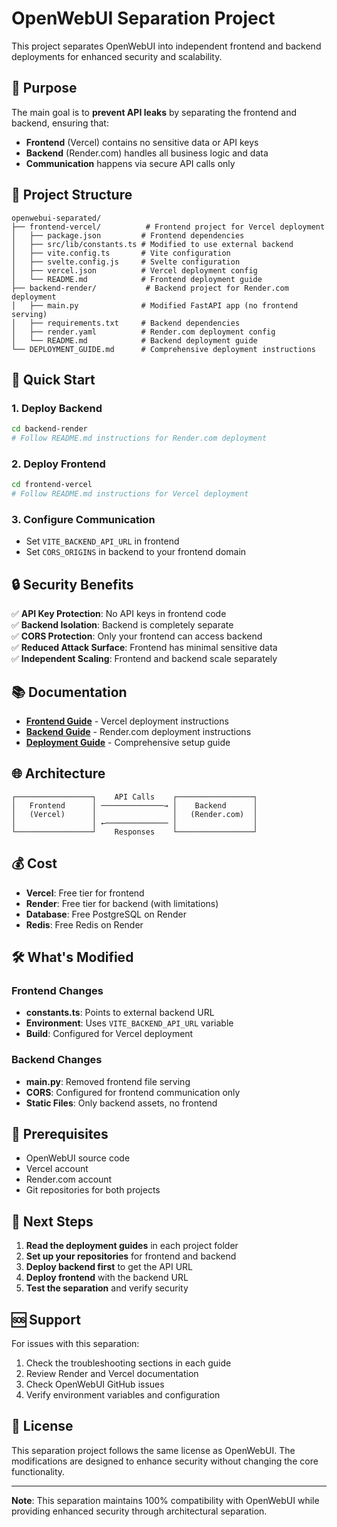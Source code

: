 # OpenWebUI Separation Project

This project separates OpenWebUI into independent frontend and backend deployments for enhanced security and scalability.

## 🎯 Purpose

The main goal is to **prevent API leaks** by separating the frontend and backend, ensuring that:
- **Frontend** (Vercel) contains no sensitive data or API keys
- **Backend** (Render.com) handles all business logic and data
- **Communication** happens via secure API calls only

## 📁 Project Structure

```
openwebui-separated/
├── frontend-vercel/          # Frontend project for Vercel deployment
│   ├── package.json         # Frontend dependencies
│   ├── src/lib/constants.ts # Modified to use external backend
│   ├── vite.config.ts       # Vite configuration
│   ├── svelte.config.js     # Svelte configuration
│   ├── vercel.json          # Vercel deployment config
│   └── README.md            # Frontend deployment guide
├── backend-render/           # Backend project for Render.com deployment
│   ├── main.py              # Modified FastAPI app (no frontend serving)
│   ├── requirements.txt     # Backend dependencies
│   ├── render.yaml          # Render.com deployment config
│   └── README.md            # Backend deployment guide
└── DEPLOYMENT_GUIDE.md      # Comprehensive deployment instructions
```

## 🚀 Quick Start

### 1. Deploy Backend
```bash
cd backend-render
# Follow README.md instructions for Render.com deployment
```

### 2. Deploy Frontend
```bash
cd frontend-vercel
# Follow README.md instructions for Vercel deployment
```

### 3. Configure Communication
- Set `VITE_BACKEND_API_URL` in frontend
- Set `CORS_ORIGINS` in backend to your frontend domain

## 🔒 Security Benefits

✅ **API Key Protection**: No API keys in frontend code  
✅ **Backend Isolation**: Backend is completely separate  
✅ **CORS Protection**: Only your frontend can access backend  
✅ **Reduced Attack Surface**: Frontend has minimal sensitive data  
✅ **Independent Scaling**: Frontend and backend scale separately  

## 📚 Documentation

- **[Frontend Guide](frontend-vercel/README.md)** - Vercel deployment instructions
- **[Backend Guide](backend-render/README.md)** - Render.com deployment instructions
- **[Deployment Guide](DEPLOYMENT_GUIDE.md)** - Comprehensive setup guide

## 🌐 Architecture

```
┌─────────────────┐    API Calls    ┌─────────────────┐
│   Frontend      │ ──────────────→ │    Backend      │
│   (Vercel)      │                 │   (Render.com)  │
│                 │ ←────────────── │                 │
└─────────────────┘    Responses    └─────────────────┘
```

## 💰 Cost

- **Vercel**: Free tier for frontend
- **Render**: Free tier for backend (with limitations)
- **Database**: Free PostgreSQL on Render
- **Redis**: Free Redis on Render

## 🛠️ What's Modified

### Frontend Changes
- **constants.ts**: Points to external backend URL
- **Environment**: Uses `VITE_BACKEND_API_URL` variable
- **Build**: Configured for Vercel deployment

### Backend Changes
- **main.py**: Removed frontend file serving
- **CORS**: Configured for frontend communication only
- **Static Files**: Only backend assets, no frontend

## 🔧 Prerequisites

- OpenWebUI source code
- Vercel account
- Render.com account
- Git repositories for both projects

## 📖 Next Steps

1. **Read the deployment guides** in each project folder
2. **Set up your repositories** for frontend and backend
3. **Deploy backend first** to get the API URL
4. **Deploy frontend** with the backend URL
5. **Test the separation** and verify security

## 🆘 Support

For issues with this separation:
1. Check the troubleshooting sections in each guide
2. Review Render and Vercel documentation
3. Check OpenWebUI GitHub issues
4. Verify environment variables and configuration

## 📝 License

This separation project follows the same license as OpenWebUI. The modifications are designed to enhance security without changing the core functionality.

---

**Note**: This separation maintains 100% compatibility with OpenWebUI while providing enhanced security through architectural separation.
